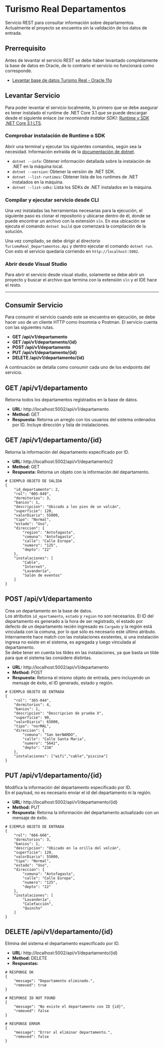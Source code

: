# Turismo Real Departamentos
Servicio REST para consultar información sobre departamentos.  
Actualmente el proyecto se encuentra sin la validación de los datos de entrada.  

## Prerrequisito
Antes de levantar el servicio REST se debe haber levantado completamente la base de datos en Oracle, de lo contrario el servicio no funcionará como corresponde.  
- [Levantar base de datos Turismo Real - Oracle 11g](https://github.com/Turismo-Real/turismo-real-database)
  
## Levantar Servicio
Para poder levantar el servicio localmente, lo primero que se debe asegurar es tener instalado el runtime de .NET Core 3.1 que se puede descargar desde el siguiente enlace *(se recomienda instalar SDK)*: [Runtime y SDK .NET Core 3.1 LTS](https://dotnet.microsoft.com/download).  

### Comprobar instalación de Runtime o SDK  
Abrir una terminal y ejecutar los siguientes comandos, según sea la necesidad. Información extraída de la [documentación de dotnet](https://docs.microsoft.com/en-us/dotnet/core/tools/dotnet).
- `dotnet --info`: Obtener información detallada sobre la instalación de .NET en la máquina local.  
- `dotnet --version`: Obtener la versión de .NET SDK.
- `dotnet --list-runtimes`: Obtener lista de los runtimes de .NET instalados en la máquina.
- `dotnet --list-sdks`: Lista los SDKs de .NET instalados en la máquina.

### Compilar y ejecutar servicio desde CLI
Una vez instaladas las herramientas necesarias para la ejecución, el siguiente paso es clonar el repositorio y ubicarse dentro de él, donde se puede encontrar un archivo con la extensión `sln`. En esa ubicación se ejecuta el comando `dotnet build` que comenzará la compilación de la solución.  
  
Una vez compilado, se debe dirigir al directorio `TurismoReal_Departamentos.Api` y dentro ejecutar el comando `dotnet run`.  
Con esto el servicio quedaría corriendo en `http://localhost:5002`.

### Abrir desde Visual Studio
Para abrir el servicio desde visual studio, solamente se debe abrir un proyecto y buscar el archivo que termina con la extensión `sln` y el IDE hace el resto.

---
## Consumir Servicio  
Para consumir el servicio cuando este se encuentra en ejecución, se debe hacer uso de un cliente HTTP como Insomnia o Postman. El servicio cuenta con las siguientes rutas.  
- **GET /api/v1/departamento**
- **GET /api/v1/departamento/{id}**
- **POST /api/v1/departamento**
- **PUT /api/v1/departamento/{id}**
- **DELETE /api/v1/departamento/{id}**  

A continuación se detalla como consumir cada uno de los endpoints del servicio.  

## GET /api/v1/departamento  
Retorna todos los departamentos registrados en la base de datos.
- **URL:** http://localhost:5002/api/v1/departamento
- **Method:** GET
- **Respuesta:** Retorna un arreglo con los usuarios del sistema ordenados por ID. Incluye dirección y lista de instalaciones.  

## GET /api/v1/departamento/{id}
Retorna la información del departamento especificado por ID.  
- **URL:** http://localhost:5002/api/v1/departamento/2
- **Method:** GET
- **Respuesta:** Retorna un objeto con la información del departamento.  
```
# EJEMPLO OBJETO DE SALIDA
{
    "id_departamento": 2,
    "rol": "005-049",
    "dormitorios": 3,
    "banios": 1,
    "descripcion": "Ubicado a los pies de un volcán",
    "superficie": 120,
    "valorDiario": 55000,
    "tipo": "Normal",
    "estado": "Uso",
    "direccion": {
        "region": "Antofagasta",
        "comuna": "Antofagasta",
        "calle": "Calle Europa",
        "numero": "125",
        "depto": "22"
    },
    "instalaciones": [
        "Cable",
        "Internet",
        "Lavandería",
        "Salón de eventos"
    ]
}

```
## POST /api/v1/departamento
Crea un departamento en la base de datos.  
Los atributos `id_epartamento`, `estado` y `region` no son necesarios. El ID del departamento es generado a la hora de ser registrado, el estado por defecto de un departamento recién ingresado es `Cargado` y la región está vinculada con la comuna, por lo que sólo es necesario este último atributo.  
Internamente hace match con las instalaciones existentes, si una instalación ingresa no existe en el sistema, es agregada y luego vinculada al departamento.  
Se debe tener en cuenta los tildes en las instalaciones, ya que basta un tilde para que el sistema las considere distintas.  
- **URL:** http://localhost:5002/api/v1/departamento
- **Method:** POST
- **Respuesta:** Retorna el mismo objeto de entrada, pero incluyendo un mensaje de éxito, el ID generado, estado y región.
```
# EJEMPLO OBJETO DE ENTRADA
{
	"rol": "365-044",
	"dormitorios": 4,
	"banios": 1,
	"descripcion": "Descripcion de prueba X",
	"superficie": 90,
	"valorDiario": 65000,
	"tipo": "norMAL",
	"direccion": {
		"comuna": "San berNARDO",
		"calle": "Calle Santa Maria",
		"numero": "5642",
		"depto": "23A"
	},
    "instalaciones": ["wifi","cable","piscina"]
}

```  

## PUT /api/v1/departamento/{id}
Modifica la información del departamento especificado por ID.  
En el payload, no es necesario enviar el id del departamento ni la región.  
- **URL:** http://localhost:5002/api/v1/departamento/{id}
- **Method:** PUT
- **Respuesta:** Retorna la información del departamento actualizado con un mensaje de éxito.  
```
# EJEMPLO OBJETO DE ENTRADA
{
    "rol": "666-666",
    "dormitorios": 3,
    "banios": 1,
    "descripcion": "Ubicado en la orilla del volcán",
    "superficie": 120,
    "valorDiario": 55000,
    "tipo": "Normal",
    "estado": "Uso",
    "direccion": {
        "comuna": "Antofagasta",
        "calle": "Calle Europa",
        "numero": "125",
        "depto": "22"
    },
    "instalaciones": [
        "Lavandería",
        "Calefacción",
        "Quincho"
    ]
}
```

## DELETE /api/v1/departamento/{id}
Elimina del sistema el departamento especificado por ID.  
- **URL:** http://localhost:5002/api/v1/departamento/{id}
- **Method:** DELETE
- **Respuestas:** 
```
# RESPONSE OK
{
    "message": "Departamento eliminado.",
    "removed": true
}
```  

```
# RESPONSE ID NOT FOUND
{
    "message": "No existe el departamento con ID {id}",
    "removed": false
}
```  

```
# RESPONSE ERROR
{
    "message": "Error al eliminar departamento.",
    "removed": false
}
```  